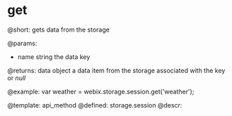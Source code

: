 get
=============


@short:
	gets data from the storage
	

@params:
- name		string		the data key

@returns:
data		object	a data item from the storage associated with the key or <i>null</i>


@example:
var weather = webix.storage.session.get('weather');

@template:	api_method
@defined:	storage.session	
@descr:

